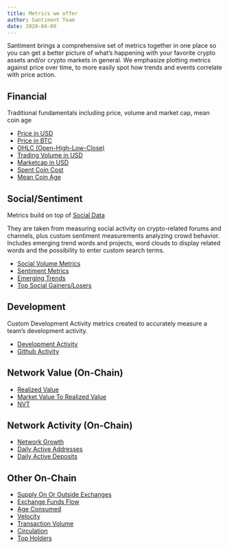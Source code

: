 ```yaml
---
title: Metrics we offer
author: Santiment Team
date: 2020-04-09
---
```


Santiment brings a comprehensive set of metrics together in one place so you can
get a better picture of what’s happening with your favorite crypto assets and/or
crypto markets in general. We emphasize plotting metrics against price over
time, to more easily spot how trends and events correlate with price action.

## Financial

Traditional fundamentals including price, volume and market cap, mean coin age

- [Price in USD](/metrics/price/#price-usd)
- [Price in BTC](/metrics/price/#price-btc)
- [OHLC (Open-High-Low-Close)](/metrics/price/#ohlc)
- [Trading Volume in USD](/metrics/price/#volume-usd)
- [Marketcap in USD](/metrics/price/#marketcap-usd)
- [Spent Coin Cost](/metrics/price/spent-coin-cost)
- [Mean Coin Age](/metrics/mean-coin-age)

## Social/Sentiment

Metrics build on top of [Social Data](/metrics/details/social-data)

They are taken from measuring social activity on crypto-related forums and
channels, plus custom sentiment measurements analyzing crowd behavior. Includes
emerging trend words and projects, word clouds to display related words and the
possibility to enter custom search terms.

- [Social Volume Metrics](/metrics/social-volume)
- [Sentiment Metrics](/metrics/sentiment-metrics)
- [Emerging Trends](/metrics/emerging-trends)
- [Top Social Gainers/Losers](/metrics/top-social-gainers-losers)

## Development

Custom Development Activity metrics created to accurately measure a team’s development
activity.

- [Development Activity](/metrics/development-activity#development-activity-metric)
- [Github Activity](/metrics/development-activity#github-activity-metric)

## Network Value (On-Chain)

- [Realized Value](/metrics/realized-value)
- [Market Value To Realized Value](/metrics/mvrv)
- [NVT](/metrics/nvt)

## Network Activity (On-Chain)

- [Network Growth](/metrics/network-growth)
- [Daily Active Addresses](/metrics/daily-active-addresses)
- [Daily Active Deposits](/metrics/daily-active-deposits)

## Other On-Chain

- [Supply On Or Outside Exchanges](/metrics/supply-on-or-outside-exchanges)
- [Exchange Funds Flow](/metrics/exchange-funds-flow)
- [Age Consumed](/metrics/age-consumed)
- [Velocity](/metrics/velocity)
- [Transaction Volume](/metrics/transaction-volume)
- [Circulation](/metrics/circulation)
- [Top Holders](/metrics/top-holders)
